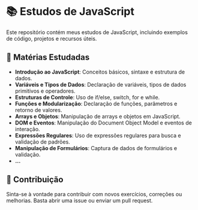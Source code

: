 # 📚 Estudos de JavaScript

Este repositório contém meus estudos de JavaScript, incluindo exemplos de código, projetos e recursos úteis.

## 📘 Matérias Estudadas

- **Introdução ao JavaScript**: Conceitos básicos, sintaxe e estrutura de dados.
- **Variáveis e Tipos de Dados**: Declaração de variáveis, tipos de dados primitivos e operadores.
- **Estruturas de Controle**: Uso de if/else, switch, for e while.
- **Funções e Modularização**: Declaração de funções, parâmetros e retorno de valores.
- **Arrays e Objetos**: Manipulação de arrays e objetos em JavaScript.
- **DOM e Eventos**: Manipulação do Document Object Model e eventos de interação.
- **Expressões Regulares**: Uso de expressões regulares para busca e validação de padrões.
- **Manipulação de Formulários**: Captura de dados de formulários e validação.
- **...**

## 🚀 Contribuição

Sinta-se à vontade para contribuir com novos exercícios, correções ou melhorias. Basta abrir uma issue ou enviar um pull request.